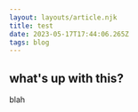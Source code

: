 ```yaml
---
layout: layouts/article.njk
title: test
date: 2023-05-17T17:44:06.265Z
tags: blog
---
```

## what's up with this?  

b﻿lah